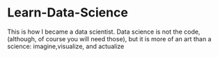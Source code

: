 # Learn-Data-Science
This is how I became a data scientist.  Data science is not the code, (although, of course you will need those), but it is more of an art than a science: imagine,visualize,  and  actualize
